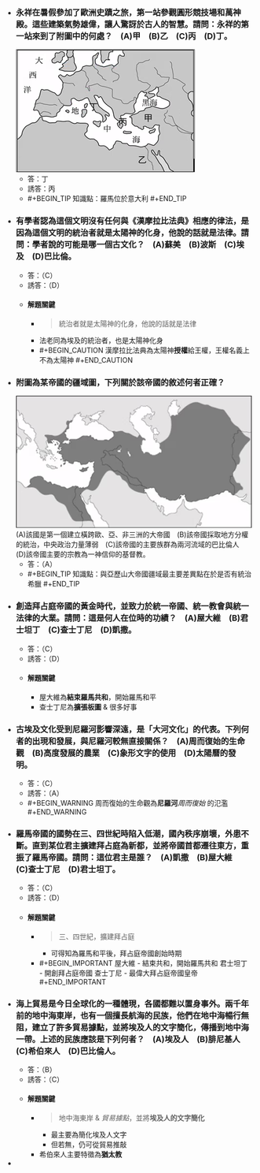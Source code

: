 - ### 永祥在暑假參加了歐洲史蹟之旅，第一站參觀圓形競技場和萬神殿。這些建築氣勢雄偉，讓人驚訝於古人的智慧。請問：永祥的第一站來到了附圖中的何處？　(A)甲　(B)乙　(C)丙　(D)丁。 
  ![image.png](../assets/image_1665386913139_0.png)
	- 答：丁
	- 誘答：丙
	- #+BEGIN_TIP
	  知識點：羅馬位於意大利
	  #+END_TIP
- ### 有學者認為這個文明沒有任何與《漢摩拉比法典》相應的律法，是因為這個文明的統治者就是太陽神的化身，他說的話就是法律。請問：學者說的可能是哪一個古文化？　(A)蘇美　(B)波斯　(C)埃及　(D)巴比倫。 
	- 答：（C）
	- 誘答：（D）
	- #### 解題關鍵
		- > 統治者就是太陽神的化身，他說的話就是法律
		- 法老同為埃及的統治者，也是太陽神化身
		- #+BEGIN_CAUTION
		  漢摩拉比法典為太陽神**授權**給王權，王權名義上不為太陽神
		  #+END_CAUTION
- ### 附圖為某帝國的疆域圖，下列關於該帝國的敘述何者正確？
  ![image.png](../assets/image_1665387413365_0.png) 
  (A)該國是第一個建立橫跨歐、亞、非三洲的大帝國　(B)該帝國採取地方分權的統治，中央政治力量薄弱　(C)該帝國的主要族群為兩河流域的巴比倫人　(D)該帝國主要的宗教為一神信仰的基督教。
	- 答：（A）
	- #+BEGIN_TIP
	  知識點：與亞歷山大帝國疆域最主要差異點在於是否有統治希臘
	  #+END_TIP
- ### 創造拜占庭帝國的黃金時代，並致力於統一帝國、統一教會與統一法律的大業。請問：這是何人在位時的功績？　(A)屋大維　(B)君士坦丁　(C)查士丁尼　(D)凱撒。 
	- 答：（C）
	- 誘答：（D）
	- #### 解題關鍵
		- 屋大維為**結束羅馬共和**，開始羅馬和平
		- 查士丁尼為**擴張板圖** & 很多好事
- ### 古埃及文化受到尼羅河影響深遠，是「大河文化」的代表。下列何者的出現和發展，與尼羅河較無直接關係？　(A)周而復始的生命觀　(B)高度發展的農業　(C)象形文字的使用　(D)太陽曆的發明。 
	- 答：（C）
	- 誘答：（A）
	- #+BEGIN_WARNING
	  周而復始的生命觀為**尼羅河***周而復始* 的氾濫
	  #+END_WARNING
- ### 羅馬帝國的國勢在三、四世紀時陷入低潮，國內秩序崩壞，外患不斷。直到某位君主擴建拜占庭為新都，並將帝國首都遷往東方，重振了羅馬帝國。請問：這位君主是誰？　(A)凱撒　(B)屋大維　(C)查士丁尼　(D)君士坦丁。 
	- 答：（C）
	- 誘答：（D）
	- #### 解題關鍵
		- > 三、四世紀，擴建拜占庭
			- 可得知為羅馬和平後，拜占庭帝國創始時期
		- #+BEGIN_IMPORTANT
		  屋大維 - 結束共和，開始羅馬共和
		  君士坦丁 - 開創拜占庭帝國
		  查士丁尼 - 最偉大拜占庭帝國皇帝
		  #+END_IMPORTANT
- ### 海上貿易是今日全球化的一種體現，各國都難以置身事外。兩千年前的地中海東岸，也有一個擅長航海的民族，他們在地中海暢行無阻，建立了許多貿易據點，並將埃及人的文字簡化，傳播到地中海一帶。上述的民族應該是下列何者？　(A)埃及人　(B)腓尼基人　(C)希伯來人　(D)巴比倫人。 
	- 答：（B）
	- 誘答：（C）
	- #### 解題關鍵
		- > 地中海東岸 & *貿易據點*，並將**埃及人的文字簡化**
			- 最主要為簡化埃及人文字
			- 但若無，仍可從貿易推敲
		- 希伯來人主要特徵為**猶太教**
-
